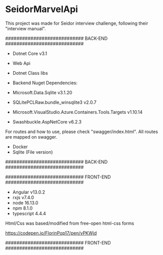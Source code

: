 # SeidorMarvelApi

This project was made for Seidor interview challenge, following their "interview manual". 

############################ BACK-END ############################

- Dotnet Core v3.1
- Web Api 
- Dotnet Class libs 
- Backend Nuget Dependencies:

- Microsoft.Data.Sqlite v3.1.20
- SQLitePCLRaw.bundle_winsqlite3 v2.0.7
- Microsoft.VisualStudio.Azure.Containers.Tools.Targets v1.10.14
- Swashbuckle.AspNetCore v6.2.3

For routes and how to use, please check "swagger/index.html". All routes are mapped on swagger.

- Docker
- Sqlite (File version)

############################ BACK-END ############################

############################ FRONT-END ############################

- Angular v13.0.2
- rxjs v7.4.0
- node 16.13.0
- npm 8.1.0
- typescript 4.4.4

Html/Css was based/modified from free-open html-css forms

https://codepen.io/FlorinPop17/pen/vPKWjd


############################ FRONT-END ############################
